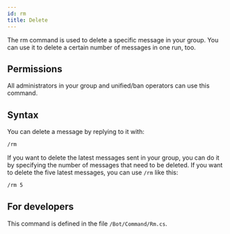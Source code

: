```yaml
---
id: rm
title: Delete
---
```


The rm command is used to delete a specific message in your group. You can use it to delete a certain number of 
messages in one run, too.

## Permissions

All administrators in your group and unified/ban operators can use this command.

## Syntax

You can delete a message by replying to it with:

```bash
/rm
```

If you want to delete the latest messages sent in your group, you can do it by specifying  the number of messages 
that need to be deleted. If you want to delete the five latest messages, you can use `/rm` like this:

```bash
/rm 5
```

## For developers

This command is defined in the file `/Bot/Command/Rm.cs`.
